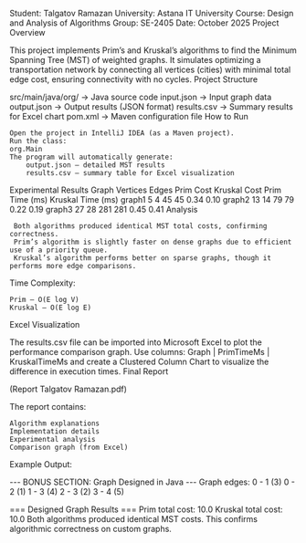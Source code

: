 Student: Talgatov Ramazan
University: Astana IT University
Course: Design and Analysis of Algorithms
Group: SE-2405
Date: October 2025
 Project Overview

This project implements Prim’s and Kruskal’s algorithms to find the Minimum Spanning Tree (MST) of weighted graphs.
It simulates optimizing a transportation network by connecting all vertices (cities) with minimal total edge cost, ensuring connectivity with no cycles.
 Project Structure

src/main/java/org/ → Java source code input.json → Input graph data output.json → Output results (JSON format) results.csv → Summary results for Excel chart pom.xml → Maven configuration file
 How to Run

    Open the project in IntelliJ IDEA (as a Maven project).
    Run the class:
    org.Main
    The program will automatically generate:
        output.json — detailed MST results
        results.csv — summary table for Excel visualization

 Experimental Results
Graph 	Vertices 	Edges 	Prim Cost 	Kruskal Cost 	Prim Time (ms) 	Kruskal Time (ms)
graph1 	5 	4 	45 	45 	0.34 	0.10
graph2 	13 	14 	79 	79 	0.22 	0.19
graph3 	27 	28 	281 	281 	0.45 	0.41
 Analysis

     Both algorithms produced identical MST total costs, confirming correctness.
     Prim’s algorithm is slightly faster on dense graphs due to efficient use of a priority queue.
     Kruskal’s algorithm performs better on sparse graphs, though it performs more edge comparisons.

Time Complexity:

    Prim — O(E log V)
    Kruskal — O(E log E)

 Excel Visualization

The results.csv file can be imported into Microsoft Excel to plot the performance comparison graph.
Use columns: Graph | PrimTimeMs | KruskalTimeMs and create a Clustered Column Chart to visualize the difference in execution times.
 Final Report

(Report Talgatov Ramazan.pdf)

The report contains:

    Algorithm explanations
    Implementation details
    Experimental analysis
    Comparison graph (from Excel)

Example Output:

--- BONUS SECTION: Graph Designed in Java ---
Graph edges:
0 - 1 (3)
0 - 2 (1)
1 - 3 (4)
2 - 3 (2)
3 - 4 (5)

=== Designed Graph Results ===
Prim total cost: 10.0
Kruskal total cost: 10.0
 Both algorithms produced identical MST costs.
 This confirms algorithmic correctness on custom graphs.
